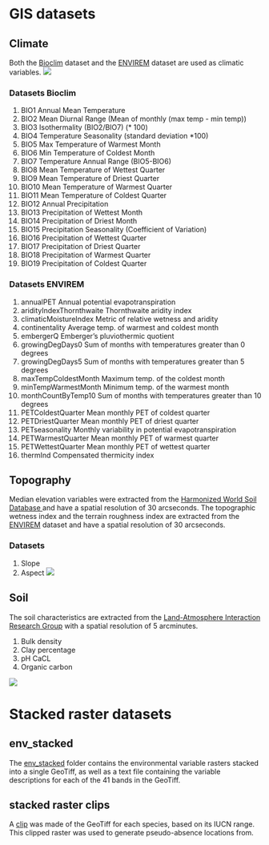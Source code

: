 # GIS datasets 
## Climate 
Both the [Bioclim](http://worldclim.org/version2) dataset and the [ENVIREM](https://deepblue.lib.umich.edu/data/concern/data_sets/gt54kn05f) dataset are used as climatic variables. 
![](images/bioclim.PNG)
### Datasets Bioclim 
1. BIO1 Annual Mean Temperature
2. BIO2 Mean Diurnal Range (Mean of monthly (max temp - min temp))
3. BIO3 Isothermality (BIO2/BIO7) (* 100)
4. BIO4 Temperature Seasonality (standard deviation *100)
5. BIO5 Max Temperature of Warmest Month
6. BIO6 Min Temperature of Coldest Month
7. BIO7 Temperature Annual Range (BIO5-BIO6)
8. BIO8 Mean Temperature of Wettest Quarter
9. BIO9 Mean Temperature of Driest Quarter
10. BIO10 Mean Temperature of Warmest Quarter
11. BIO11 Mean Temperature of Coldest Quarter
12. BIO12 Annual Precipitation
13. BIO13 Precipitation of Wettest Month
14. BIO14 Precipitation of Driest Month
15. BIO15 Precipitation Seasonality (Coefficient of Variation)
16. BIO16 Precipitation of Wettest Quarter
17. BIO17 Precipitation of Driest Quarter
18. BIO18 Precipitation of Warmest Quarter
19. BIO19 Precipitation of Coldest Quarter

### Datasets ENVIREM 
1. annualPET Annual potential evapotranspiration
2. aridityIndexThornthwaite Thornthwaite aridity index
3. climaticMoistureIndex Metric of relative wetness and aridity
4. continentality Average temp. of warmest and coldest month
5. embergerQ Emberger’s pluviothermic quotient
6. growingDegDays0 Sum of months with temperatures greater than 0 degrees
7. growingDegDays5 Sum of months with temperatures greater than 5 degrees
8. maxTempColdestMonth Maximum temp. of the coldest month
9. minTempWarmestMonth Minimum temp. of the warmest month
10. monthCountByTemp10 Sum of months with temperatures greater than 10 degrees
11. PETColdestQuarter Mean monthly PET of coldest quarter
12. PETDriestQuarter Mean monthly PET of driest quarter
13. PETseasonality Monthly variability in potential evapotranspiration
14. PETWarmestQuarter Mean monthly PET of warmest quarter
15. PETWettestQuarter Mean monthly PET of wettest quarter
16. thermInd Compensated thermicity index

## Topography
Median elevation variables were extracted from the [Harmonized World Soil Database ](http://www.fao.org/soils-portal/soil-survey/soil-maps-and-databases/harmonized-world-soil-database-v12/en/) and have a spatial resolution of 30 arcseconds. The topographic wetness index and the terrain roughness index are extracted from the [ENVIREM](https://deepblue.lib.umich.edu/data/concern/data_sets/gt54kn05f) dataset and have a spatial resolution of 30 arcseconds. 
### Datasets 
1. Slope
2. Aspect
![](images/slope.PNG)
## Soil 
The soil characteristics are extracted from the [Land-Atmosphere Interaction Research Group](http://globalchange.bnu.edu.cn/research/soilw) with a spatial resolution of 5 arcminutes. 

1. Bulk density
2. Clay percentage
3. pH CaCL
4. Organic carbon 

![](images/ph.PNG)

# Stacked raster datasets
## env_stacked
The [env_stacked](env_stacked) folder contains the environmental variable rasters stacked into a single GeoTiff,
as well as a text file containing the variable descriptions for each of the 41 bands in the GeoTiff.

## stacked raster clips
A [clip](spec_stacked_raster_clip) was made of the GeoTiff for each species, based on its IUCN range.
This clipped raster was used to generate pseudo-absence locations from.
